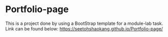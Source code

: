 # Portfolio-page

This is a project done by using a BootStrap template for a module-lab task. Link can be found below:
https://seetohshaokang.github.io/Portfolio-page/
